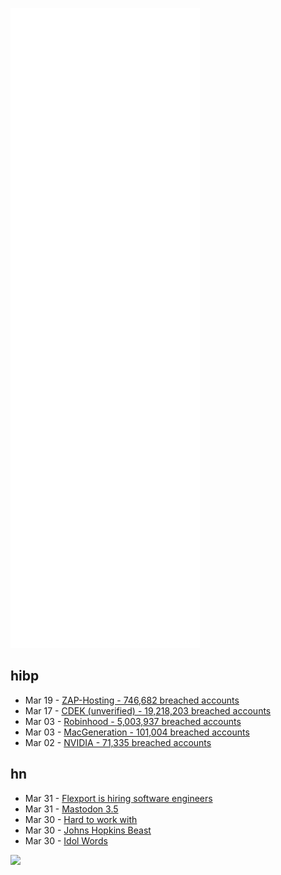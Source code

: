 ![Metrics](https://raw.githubusercontent.com/phixion/phixion/master/metrics.svg)

## hibp

<!--
for https://github.com/phixion/phixion/blob/main/.github/workflows/feeds.yml
-->
<!--START_SECTION:haveibeenpwnd-->
- Mar 19 - [ZAP-Hosting - 746,682 breached accounts](https://haveibeenpwned.com/PwnedWebsites#ZAPHosting)
- Mar 17 - [CDEK (unverified) - 19,218,203 breached accounts](https://haveibeenpwned.com/PwnedWebsites#CDEK)
- Mar 03 - [Robinhood - 5,003,937 breached accounts](https://haveibeenpwned.com/PwnedWebsites#Robinhood)
- Mar 03 - [MacGeneration - 101,004 breached accounts](https://haveibeenpwned.com/PwnedWebsites#MacGeneration)
- Mar 02 - [NVIDIA - 71,335 breached accounts](https://haveibeenpwned.com/PwnedWebsites#NVIDIA)
<!--END_SECTION:haveibeenpwnd-->

## hn

<!--
for https://github.com/phixion/phixion/blob/main/.github/workflows/feeds.yml
-->
<!--START_SECTION:hn-->
- Mar 31 - [Flexport is hiring software engineers](https://flexport.com/careers)
- Mar 31 - [Mastodon 3.5](https://blog.joinmastodon.org/2022/03/mastodon-3.5/)
- Mar 30 - [Hard to work with](https://lethain.com/hard-to-work-with/)
- Mar 30 - [Johns Hopkins Beast](https://en.wikipedia.org/wiki/Johns_Hopkins_Beast)
- Mar 30 - [Idol Words](https://astralcodexten.substack.com/p/idol-words)
<!--END_SECTION:hn-->

<!--
for https://yhype.me
-->
![](https://hit.yhype.me/github/profile?user_id=13013670)
